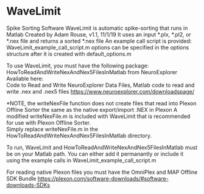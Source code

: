 # WaveLimit
 Spike Sorting Software
WaveLimit is automatic spike-sorting that runs in Matlab
Created by Adam Rouse, v1.1, 11/1/19
It uses an input *.plx, *.pl2, or *.nex file and returns a sorted *.nex file 
An example call script is provided:  WaveLimit_example_call_script.m
options can be specified in the options structure after it is created with default_options.m

To use WaveLimit, you must have the following package:
HowToReadAndWriteNexAndNex5FilesInMatlab from NeuroExplorer
Available here:  
Code to Read and Write NeuroExplorer Data Files, Matlab code to read and write .nex and .nex5 files
https://www.neuroexplorer.com/downloadspage/

*NOTE, the writeNexFile function does not create files that read into Plexon Offline Sorter the same as the native export/import .NEX in Plexon 
A modified writeNexFile.m is included with WaveLimit that is recommended for use with Plexon Offline Sorter.  
Simply replace writeNexFile.m in the HowToReadAndWriteNexAndNex5FilesInMatlab directory. 

To run, WaveLimit and HowToReadAndWriteNexAndNex5FilesInMatlab must be on your Matlab path.
You can either add it permanantly or include it using the example calls in WaveLimit_example_call_script.m

For reading native Plexon files you must have the OmniPlex and MAP Offline SDK Bundle
https://plexon.com/software-downloads/#software-downloads-SDKs